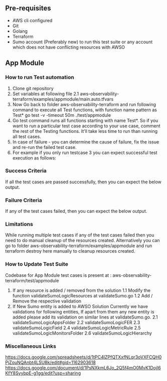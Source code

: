 ## Pre-requisites

- AWS cli configured
- Git
- Golang
- Terraform
- Sumo account (Preferably new) to run this test suite or any account which does not have conflicting resources with AWSO

## App Module
### How to run Test automation 
1. Clone git repository
2. Set variables at following file
2.1 aws-observability-terraform/examples/appmodule/main.auto.tfvars
3. Now Go back to folder aws-observability-terraform and run following command to execute all Test functions, with function name pattern as Test* 
  go test -v -timeout 50m ./test/appmodule
4. Go test command runs all functions starting with name Test*. So if you want to run a particular test case according to your use case, comment the rest of the Testing functions. It’ll take less time to run than running all test cases.
5. In case of failure - you can determine the cause of failure, fix the issue and re-run the failed test case.
6. For example if you only run testcase 3 you can expect successful test execution as follows:

### Success Criteria
If all the test cases are passed successfully, then you can expect the below output. 

### Failure Criteria
If any of the test cases failed, then you can expect the below output. 
### Limitations
While running multiple test cases if any of the test cases failed then you need to do manual cleanup of the resources created. Alternatively you can go to folder aws-observability-terraform/examples/appmodule and run terraform destroy here manually to cleanup resources created.
### How to Update Test Suite
Codebase for App Module test cases is present at : aws-observability-terraform/test/appmodule
1. If any resource is added / removed from the solution
1.1 Modify the function validateSumoLogicResources at validateSumo.go
1.2 Add / Remove the respective validation
2. If New Sumo entity is added to AWSO Solution
Currently we have validations for following entities, If apart from them any new entity is added please add its validation on similar lines at validateSumo.go.
2.1 validateSumoLogicAppsFolder
2.2 validateSumoLogicFER
2.3 validateSumoLogicField
2.4 validateSumoLogicMetricRule
2.5 validateSumoLogicMonitorsFolder
2.6 validateSumoLogicHierarchy

### Miscellaneous Links
https://docs.google.com/spreadsheets/d/1tPC4lZPfQTXxfNLqr3oVXFCQH0PjZouNQAnbt4LSU8k/edit#gid=1162903618
https://docs.google.com/document/d/1PsNXkmL6Jo_2Q5f4mO0MvK1Dojl6KfY8SyybpE-g1gg/edit?usp=sharing